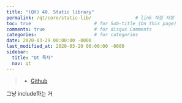 ```yaml
---
title: "(Qt) 40. Static library"
permalink: /qt/core/static-lib/                # link 직접 지정
toc: true                       # for Sub-title (On this page)
comments: true                  # for disqus Comments
categories:                     # for categories
date: 2020-03-29 00:00:00 -0000
last_modified_at: 2020-03-29 00:00:00 -0000
sidebar:
  title: "Qt 목차"
  nav: qt
---
```


> * [Github](https://github.com/GoodayTH/qtca-3-4)

그냥 include하는 거
